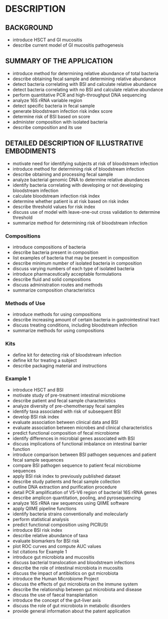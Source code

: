 # DESCRIPTION

## BACKGROUND

- introduce HSCT and GI mucositis
- describe current model of GI mucositis pathogenesis

## SUMMARY OF THE APPLICATION

- introduce method for determining relative abundance of total bacteria
- describe obtaining fecal sample and determining relative abundance
- detect bacteria correlating with BSI and calculate relative abundance
- detect bacteria correlating with no BSI and calculate relative abundance
- perform quantitative PCR and high-throughput DNA sequencing
- analyze 16S rRNA variable region
- detect specific bacteria in fecal sample
- generate bloodstream infection risk index score
- determine risk of BSI based on score
- administer composition with isolated bacteria
- describe composition and its use

## DETAILED DESCRIPTION OF ILLUSTRATIVE EMBODIMENTS

- motivate need for identifying subjects at risk of bloodstream infection
- introduce method for determining risk of bloodstream infection
- describe obtaining and processing fecal sample
- analyze bacterial genomic DNA to determine relative abundances
- identify bacteria correlating with developing or not developing bloodstream infection
- calculate bloodstream infection risk index
- determine whether patient is at risk based on risk index
- describe threshold values for risk index
- discuss use of model with leave-one-out cross validation to determine threshold
- summarize method for determining risk of bloodstream infection

### Compositions

- introduce compositions of bacteria
- describe bacteria present in composition
- list examples of bacteria that may be present in composition
- describe minimum number of isolated bacteria in composition
- discuss varying numbers of each type of isolated bacteria
- introduce pharmaceutically acceptable formulations
- describe fluid and solid compositions
- discuss administration routes and methods
- summarize composition characteristics

### Methods of Use

- introduce methods for using compositions
- describe increasing amount of certain bacteria in gastrointestinal tract
- discuss treating conditions, including bloodstream infection
- summarize methods for using compositions

### Kits

- define kit for detecting risk of bloodstream infection
- define kit for treating a subject
- describe packaging material and instructions

### Example 1

- introduce HSCT and BSI
- motivate study of pre-treatment intestinal microbiome
- describe patient and fecal sample characteristics
- analyze diversity of pre-chemotherapy fecal samples
- identify taxa associated with risk of subsequent BSI
- develop BSI risk index
- evaluate association between clinical data and BSI
- evaluate association between microbes and clinical characteristics
- predict functional composition of fecal microbiome
- identify differences in microbial genes associated with BSI
- discuss implications of functional imbalance on intestinal barrier function
- introduce comparison between BSI pathogen sequences and patient fecal sample sequences
- compare BSI pathogen sequence to patient fecal microbiome sequences
- apply BSI risk index to previously published dataset
- describe study patients and fecal sample collection
- outline DNA extraction and purification procedure
- detail PCR amplification of V5-V6 region of bacterial 16S rRNA genes
- describe amplicon quantitation, pooling, and pyrosequencing
- analyze 16S rRNA raw sequences using QIIME software
- apply QIIME pipeline functions
- identify bacteria strains conventionally and molecularly
- perform statistical analysis
- predict functional composition using PICRUSt
- introduce BSI risk index
- describe relative abundance of taxa
- evaluate biomarkers for BSI risk
- plot ROC curves and compute AUC values
- list citations for Example 1
- introduce gut microbiota and mucositis
- discuss bacterial translocation and bloodstream infections
- describe the role of intestinal microbiota in mucositis
- discuss the impact of antibiotics on gut microbiota
- introduce the Human Microbiome Project
- discuss the effects of gut microbiota on the immune system
- describe the relationship between gut microbiota and disease
- discuss the use of faecal transplantation
- introduce the concept of the gut-liver axis
- discuss the role of gut microbiota in metabolic disorders
- provide general information about the patent application

